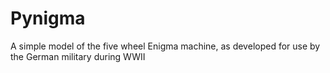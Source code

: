 # Pynigma
A simple model of the five wheel Enigma machine, as developed for use by the German military during WWII